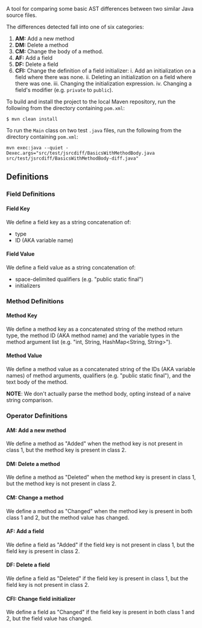 A tool for comparing some basic AST differences between two similar Java source files.

The differences detected fall into one of six categories:

1. **AM:** Add a new method
2. **DM:** Delete a method
3. **CM:** Change the body of a method.
4. **AF:** Add a field
5. **DF:** Delete a field
6. **CFI:** Change the definition of a field initializer:
    i. Add an initialization on a field where there was none.
    ii. Deleting an initialization on a field where there was one.
    iii. Changing the initialization expression.
    iv. Changing a field's modifier (e.g. `private` to `public`).

To build and install the project to the local Maven repository, run the following from the directory containing `pom.xml`:

```{.sh}
$ mvn clean install
```

To run the `Main` class on two test `.java` files, run the following from the directory containing `pom.xml`:

```{.sh}
mvn exec:java --quiet -Dexec.args="src/test/jsrcdiff/BasicsWithMethodBody.java src/test/jsrcdiff/BasicsWithMethodBody-diff.java"
```


## Definitions

### Field Definitions

#### Field Key

We define a field key as a string concatenation of:

* type
* ID (AKA variable name)

#### Field Value

We define a field value as a string concatenation of:

* space-delimited qualifiers (e.g. "public static final")
* initializers

### Method Definitions

#### Method Key

We define a method key as a concatenated string of the method return type,
the method ID (AKA method name) and the variable types in the method
argument list (e.g. "int, String, HashMap<String, String>").

#### Method Value

We define a method value as a concatenated string of the IDs (AKA variable
names) of method arguments, qualifiers (e.g. "public static final"), and
the text body of the method.

**NOTE**: We don't actually parse the method body, opting instead of a naive
string comparison.

### Operator Definitions

#### AM: Add a new method

We define a method as "Added" when the method key is not present in class 1,
but the method key is present in class 2.

#### DM: Delete a method

We define a method as "Deleted" when the method key is present in class 1, but
the method key is not present in class 2.

#### CM: Change a method

We define a method as "Changed" when the method key is present in both class
1 and 2, but the method value has changed.

#### AF: Add a field

We define a field as "Added" if the field key is not present in class 1,
but the field key is present in class 2.

#### DF: Delete a field

We define a field as "Deleted" if the field key is present in class 1, but
the field key is not present in class 2.

#### CFI: Change field initializer

We define a field as "Changed" if the field key is present in both class 1
and 2, but the field value has changed.

